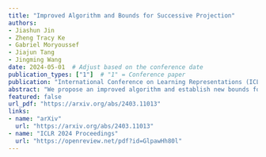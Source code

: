 ```yaml
---
title: "Improved Algorithm and Bounds for Successive Projection"
authors:
- Jiashun Jin
- Zheng Tracy Ke
- Gabriel Moryoussef
- Jiajun Tang
- Jingming Wang
date: 2024-05-01  # Adjust based on the conference date
publication_types: ["1"]  # "1" = Conference paper
publication: "International Conference on Learning Representations (ICLR), 2024"
abstract: "We propose an improved algorithm and establish new bounds for successive projection."
featured: false
url_pdf: "https://arxiv.org/abs/2403.11013"
links:
- name: "arXiv"
  url: "https://arxiv.org/abs/2403.11013"
- name: "ICLR 2024 Proceedings"
  url: "https://openreview.net/pdf?id=GlpawHh80l"
---
```

